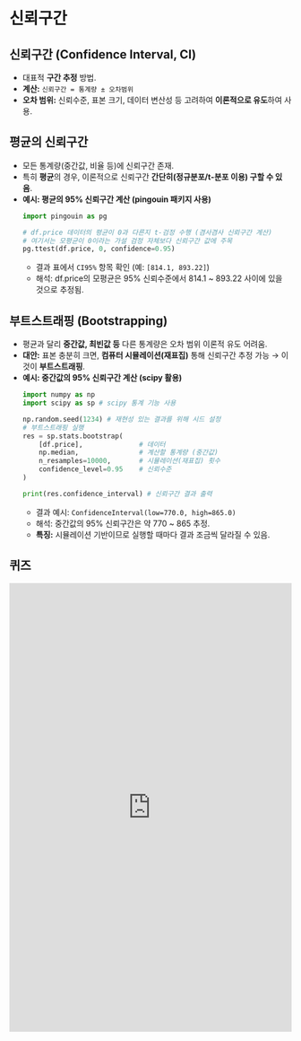 # 신뢰구간

## 신뢰구간 (Confidence Interval, CI)

*   대표적 **구간 추정** 방법.
*   **계산:** `신뢰구간 = 통계량 ± 오차범위`
*   **오차 범위:** 신뢰수준, 표본 크기, 데이터 변산성 등 고려하여 **이론적으로 유도**하여 사용.

## 평균의 신뢰구간

*   모든 통계량(중간값, 비율 등)에 신뢰구간 존재.
*   특히 **평균**의 경우, 이론적으로 신뢰구간 **간단히(정규분포/t-분포 이용) 구할 수 있음**.
*   **예시: 평균의 95% 신뢰구간 계산 (pingouin 패키지 사용)**
    ```python
    import pingouin as pg

    # df.price 데이터의 평균이 0과 다른지 t-검정 수행 (겸사겸사 신뢰구간 계산)
    # 여기서는 모평균이 0이라는 가설 검정 자체보다 신뢰구간 값에 주목
    pg.ttest(df.price, 0, confidence=0.95)
    ```
    *   결과 표에서 `CI95%` 항목 확인 (예: `[814.1, 893.22]`)
    *   해석: df.price의 모평균은 95% 신뢰수준에서 814.1 ~ 893.22 사이에 있을 것으로 추정됨.

## 부트스트래핑 (Bootstrapping)

*   평균과 달리 **중간값, 최빈값 등** 다른 통계량은 오차 범위 이론적 유도 어려움.
*   **대안:** 표본 충분히 크면, **컴퓨터 시뮬레이션(재표집)** 통해 신뢰구간 추정 가능 → 이것이 **부트스트래핑**.
*   **예시: 중간값의 95% 신뢰구간 계산 (scipy 활용)**
    ```python
    import numpy as np
    import scipy as sp # scipy 통계 기능 사용

    np.random.seed(1234) # 재현성 있는 결과를 위해 시드 설정
    # 부트스트래핑 실행
    res = sp.stats.bootstrap(
        [df.price],              # 데이터
        np.median,               # 계산할 통계량 (중간값)
        n_resamples=10000,       # 시뮬레이션(재표집) 횟수
        confidence_level=0.95    # 신뢰수준
    )

    print(res.confidence_interval) # 신뢰구간 결과 출력
    ```
    *   결과 예시: `ConfidenceInterval(low=770.0, high=865.0)`
    *   해석: 중간값의 95% 신뢰구간은 약 770 ~ 865 추정.
    *   **특징:** 시뮬레이션 기반이므로 실행할 때마다 결과 조금씩 달라질 수 있음.


## 퀴즈

<iframe src="https://tally.so/embed/wvzlJ0?alignLeft=1&hideTitle=1&transparentBackground=1&dynamicHeight=1" loading="lazy" width="100%" height="800" frameborder="0" marginheight="0" marginwidth="0" title="[통계] 추정과 신뢰구간"></iframe>